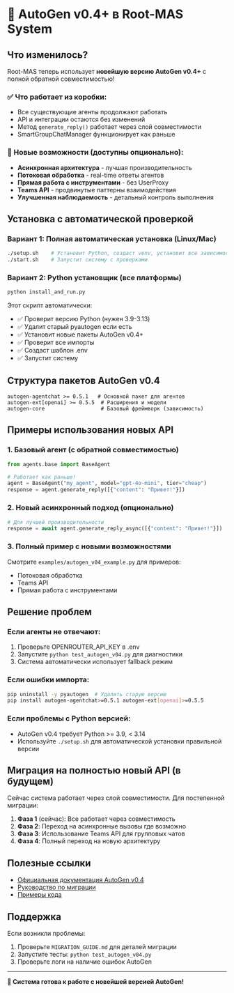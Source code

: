 # 🚀 AutoGen v0.4+ в Root-MAS System

## Что изменилось?

Root-MAS теперь использует **новейшую версию AutoGen v0.4+** с полной обратной совместимостью!

### ✅ Что работает из коробки:
- Все существующие агенты продолжают работать
- API и интеграции остаются без изменений
- Метод `generate_reply()` работает через слой совместимости
- SmartGroupChatManager функционирует как раньше

### 🎯 Новые возможности (доступны опционально):
- **Асинхронная архитектура** - лучшая производительность
- **Потоковая обработка** - real-time ответы агентов
- **Прямая работа с инструментами** - без UserProxy
- **Teams API** - продвинутые паттерны взаимодействия
- **Улучшенная наблюдаемость** - детальный контроль выполнения

## Установка с автоматической проверкой

### Вариант 1: Полная автоматическая установка (Linux/Mac)
```bash
./setup.sh    # Установит Python, создаст venv, установит все зависимости
./start.sh    # Запустит систему с проверками
```

### Вариант 2: Python установщик (все платформы)
```bash
python install_and_run.py
```

Этот скрипт автоматически:
- ✅ Проверит версию Python (нужен 3.9-3.13)
- ✅ Удалит старый pyautogen если есть
- ✅ Установит новые пакеты AutoGen v0.4+
- ✅ Проверит все импорты
- ✅ Создаст шаблон .env
- ✅ Запустит систему

## Структура пакетов AutoGen v0.4

```
autogen-agentchat >= 0.5.1   # Основной пакет для агентов
autogen-ext[openai] >= 0.5.5  # Расширения и модели
autogen-core                  # Базовый фреймворк (зависимость)
```

## Примеры использования новых API

### 1. Базовый агент (с обратной совместимостью)
```python
from agents.base import BaseAgent

# Работает как раньше!
agent = BaseAgent("my_agent", model="gpt-4o-mini", tier="cheap")
response = agent.generate_reply([{"content": "Привет!"}])
```

### 2. Новый асинхронный подход (опционально)
```python
# Для лучшей производительности
response = await agent.generate_reply_async([{"content": "Привет!"}])
```

### 3. Полный пример с новыми возможностями
Смотрите `examples/autogen_v04_example.py` для примеров:
- Потоковая обработка
- Teams API
- Прямая работа с инструментами

## Решение проблем

### Если агенты не отвечают:
1. Проверьте OPENROUTER_API_KEY в .env
2. Запустите `python test_autogen_v04.py` для диагностики
3. Система автоматически использует fallback режим

### Если ошибки импорта:
```bash
pip uninstall -y pyautogen  # Удалить старую версию
pip install autogen-agentchat>=0.5.1 autogen-ext[openai]>=0.5.5
```

### Если проблемы с Python версией:
- AutoGen v0.4 требует Python >= 3.9, < 3.14
- Используйте `./setup.sh` для автоматической установки правильной версии

## Миграция на полностью новый API (в будущем)

Сейчас система работает через слой совместимости. Для постепенной миграции:

1. **Фаза 1** (сейчас): Все работает через совместимость
2. **Фаза 2**: Переход на асинхронные вызовы где возможно
3. **Фаза 3**: Использование Teams API для групповых чатов
4. **Фаза 4**: Полный переход на новую архитектуру

## Полезные ссылки

- [Официальная документация AutoGen v0.4](https://microsoft.github.io/autogen/dev/)
- [Руководство по миграции](https://microsoft.github.io/autogen/dev/user-guide/agentchat-user-guide/migration-guide.html)
- [Примеры кода](https://github.com/microsoft/autogen/tree/main/examples)

## Поддержка

Если возникли проблемы:
1. Проверьте `MIGRATION_GUIDE.md` для деталей миграции
2. Запустите тесты: `python test_autogen_v04.py`
3. Проверьте логи на наличие ошибок AutoGen

---

**🎉 Система готова к работе с новейшей версией AutoGen!**
